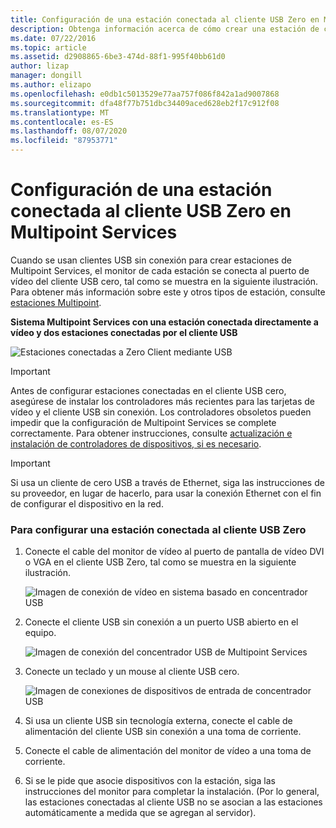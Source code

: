 ```yaml
---
title: Configuración de una estación conectada al cliente USB Zero en Multipoint Services
description: Obtenga información acerca de cómo crear una estación de cliente USB Zero en Multipoint Services
ms.date: 07/22/2016
ms.topic: article
ms.assetid: d2908865-6be3-474d-88f1-995f40bb61d0
author: lizap
manager: dongill
ms.author: elizapo
ms.openlocfilehash: e0db1c5013529e77aa757f086f842a1ad9007868
ms.sourcegitcommit: dfa48f77b751dbc34409aced628eb2f17c912f08
ms.translationtype: MT
ms.contentlocale: es-ES
ms.lasthandoff: 08/07/2020
ms.locfileid: "87953771"
---
```

# <a name="set-up-a-usb-zero-client-connected-station-in-multipoint-services"></a>Configuración de una estación conectada al cliente USB Zero en Multipoint Services
Cuando se usan clientes USB sin conexión para crear estaciones de Multipoint Services, el monitor de cada estación se conecta al puerto de vídeo del cliente USB cero, tal como se muestra en la siguiente ilustración. Para obtener más información sobre este y otros tipos de estación, consulte [estaciones Multipoint](MultiPoint-services-Stations.md).

**Sistema Multipoint Services con una estación conectada directamente a vídeo y dos estaciones conectadas por el cliente USB**

![Estaciones conectadas a Zero Client mediante USB](./media/WMS11_diagram7.gif)

> [!IMPORTANT]
> Antes de configurar estaciones conectadas en el cliente USB cero, asegúrese de instalar los controladores más recientes para las tarjetas de vídeo y el cliente USB sin conexión. Los controladores obsoletos pueden impedir que la configuración de Multipoint Services se complete correctamente. Para obtener instrucciones, consulte [actualización e instalación de controladores de dispositivos, si es necesario](Update-and-install-device-drivers-if-needed.md).

> [!IMPORTANT]
> Si usa un cliente de cero USB a través de Ethernet, siga las instrucciones de su proveedor, en lugar de hacerlo, para usar la conexión Ethernet con el fin de configurar el dispositivo en la red.

### <a name="to-set-up-a-usb-zero-client-connected-station"></a>Para configurar una estación conectada al cliente USB Zero

1.  Conecte el cable del monitor de vídeo al puerto de pantalla de vídeo DVI o VGA en el cliente USB Zero, tal como se muestra en la siguiente ilustración.

    ![Imagen de conexión de vídeo en sistema basado en concentrador USB](./media/WMSVideoConnection.gif)

2.  Conecte el cliente USB sin conexión a un puerto USB abierto en el equipo.

    ![Imagen de conexión del concentrador USB de Multipoint Services](./media/WMSUSBHubConnection.gif)

3.  Conecte un teclado y un mouse al cliente USB cero.

    ![Imagen de conexiones de dispositivos de entrada de concentrador USB](./media/WMSUSBDeviceConnection.gif)

4.  Si usa un cliente USB sin tecnología externa, conecte el cable de alimentación del cliente USB sin conexión a una toma de corriente.

5.  Conecte el cable de alimentación del monitor de vídeo a una toma de corriente.

6.  Si se le pide que asocie dispositivos con la estación, siga las instrucciones del monitor para completar la instalación. (Por lo general, las estaciones conectadas al cliente USB no se asocian a las estaciones automáticamente a medida que se agregan al servidor).
